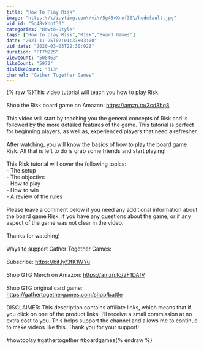 ```yaml
---
title: "How To Play Risk"
image: "https:\/\/i.ytimg.com\/vi\/5g48vXnnf30\/hqdefault.jpg"
vid_id: "5g48vXnnf30"
categories: "Howto-Style"
tags: ["How to play Risk","Risk","Board Games"]
date: "2021-11-25T02:01:37+03:00"
vid_date: "2020-03-03T22:30:02Z"
duration: "PT7M22S"
viewcount: "508463"
likeCount: "5972"
dislikeCount: "313"
channel: "Gather Together Games"
---
```

{% raw %}This video tutorial will teach you how to play Risk.  <br /><br />Shop the Risk board game on Amazon: <a rel="nofollow" target="blank" href="https://amzn.to/3cd3hq8">https://amzn.to/3cd3hq8</a><br /><br />This video will start by teaching you the general concepts of Risk and is followed by the more detailed features of the game.  This tutorial is perfect for beginning players, as well as, experienced players that need a refresher.<br /><br />After watching, you will know the basics of how to play the board game Risk.  All that is left to do is grab some friends and start playing!<br /><br />This Risk tutorial will cover the following topics:<br /> - The setup<br /> - The objective<br /> - How to play<br /> - How to win<br /> - A review of the rules<br /><br />Please leave a comment below if you need any additional information about the board game Risk, if you have any questions about the game, or if any aspect of the game was not clear in the video.  <br /><br />Thanks for watching!<br /><br />Ways to support Gather Together Games:<br /><br />Subscribe: <a rel="nofollow" target="blank" href="https://bit.ly/3fK1WYu">https://bit.ly/3fK1WYu</a><br /><br />Shop GTG Merch on Amazon: <a rel="nofollow" target="blank" href="https://amzn.to/2F1DAfV">https://amzn.to/2F1DAfV</a><br /><br />Shop GTG original card game: <a rel="nofollow" target="blank" href="https://gathertogethergames.com/shop/battle">https://gathertogethergames.com/shop/battle</a><br /><br />DISCLAIMER: This description contains affiliate links, which means that if you click on one of the product links, I’ll receive a small commission at no extra cost to you.  This helps support the channel and allows me to continue to make videos like this.  Thank you for your support!<br /><br />#howtoplay #gathertogether #boardgames{% endraw %}
